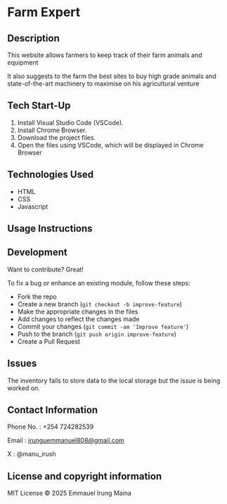 # Farm Expert

## Description
This website allows farmers to keep track of their farm animals and equipment

It also suggests to the farm the best sites to buy high grade animals and state-of-the-art machinery to maximise on his agricultural venture

## Tech Start-Up
1. Install Visual Studio Code (VSCode).
2. Install Chrome Browser.
3. Download the project files.
4. Open the files using VSCode, which will be displayed in Chrome Browser

## Technologies Used
- HTML
- CSS
- Javascript

## Usage Instructions

## Development

Want to contribute? Great!

To fix a bug or enhance an existing module, follow these steps:

- Fork the repo
- Create a new branch (`git checkout -b improve-feature`)
- Make the appropriate changes in the files
- Add changes to reflect the changes made
- Commit your changes (`git commit -am 'Improve feature'`)
- Push to the branch (`git push origin improve-feature`)
- Create a Pull Request 

## Issues

The inventory fails to store data to the local storage but the issue is being worked on.

## Contact Information
Phone No. : +254 724282539

Email : irunguemmanuel808@gmail.com

X : @manu_irush

## License and copyright information
MIT License © 2025 Emmauel Irung Maina 
